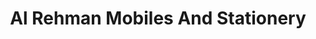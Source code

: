 ---
title: "Al Rehman Mobiles And Stationery"
url: /lahore/al-rehman-mobiles-and-stationery/
shop: shop
---